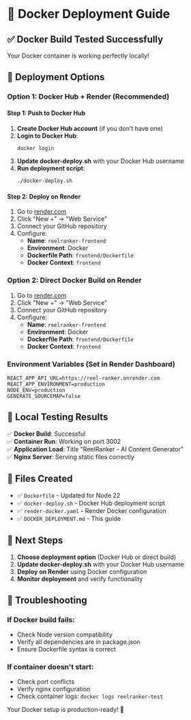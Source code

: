 # 🐳 Docker Deployment Guide

## ✅ Docker Build Tested Successfully

Your Docker container is working perfectly locally!

## 🚀 Deployment Options

### Option 1: Docker Hub + Render (Recommended)

#### Step 1: Push to Docker Hub
1. **Create Docker Hub account** (if you don't have one)
2. **Login to Docker Hub**:
   ```bash
   docker login
   ```
3. **Update docker-deploy.sh** with your Docker Hub username
4. **Run deployment script**:
   ```bash
   ./docker-deploy.sh
   ```

#### Step 2: Deploy on Render
1. Go to [render.com](https://render.com)
2. Click "New +" → "Web Service"
3. Connect your GitHub repository
4. Configure:
   - **Name**: `reelranker-frontend`
   - **Environment**: Docker
   - **Dockerfile Path**: `frontend/Dockerfile`
   - **Docker Context**: `frontend`

### Option 2: Direct Docker Build on Render

1. Go to [render.com](https://render.com)
2. Click "New +" → "Web Service"
3. Connect your GitHub repository
4. Configure:
   - **Name**: `reelranker-frontend`
   - **Environment**: Docker
   - **Dockerfile Path**: `frontend/Dockerfile`
   - **Docker Context**: `frontend`

### Environment Variables (Set in Render Dashboard)
```
REACT_APP_API_URL=https://reel-ranker.onrender.com
REACT_APP_ENVIRONMENT=production
NODE_ENV=production
GENERATE_SOURCEMAP=false
```

## 🧪 Local Testing Results

✅ **Docker Build**: Successful  
✅ **Container Run**: Working on port 3002  
✅ **Application Load**: Title "ReelRanker - AI Content Generator"  
✅ **Nginx Server**: Serving static files correctly  

## 📁 Files Created

- ✅ `Dockerfile` - Updated for Node 22
- ✅ `docker-deploy.sh` - Docker Hub deployment script
- ✅ `render-docker.yaml` - Render Docker configuration
- ✅ `DOCKER_DEPLOYMENT.md` - This guide

## 🎯 Next Steps

1. **Choose deployment option** (Docker Hub or direct build)
2. **Update docker-deploy.sh** with your Docker Hub username
3. **Deploy on Render** using Docker configuration
4. **Monitor deployment** and verify functionality

## 🔧 Troubleshooting

### If Docker build fails:
- Check Node version compatibility
- Verify all dependencies are in package.json
- Ensure Dockerfile syntax is correct

### If container doesn't start:
- Check port conflicts
- Verify nginx configuration
- Check container logs: `docker logs reelranker-test`

Your Docker setup is production-ready! 🚀
